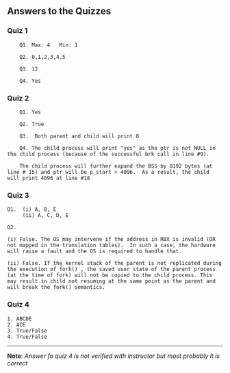 ## Answers to the Quizzes

### Quiz 1

		Q1. Max: 4   Min: 1

		Q2. 0,1,2,3,4,5

		Q3. 12

		Q4. Yes

### Quiz 2

		Q1. Yes

		Q2. True

		Q3.  Both parent and child will print 0

		Q4. The child process will print "yes" as the ptr is not NULL in the child process (because of the successful brk call in line #9).
		
		The child process will further expand the BSS by 8192 bytes (at line # 15) and ptr will be p_start + 4096.  As a result, the child will print 4096 at line #18

### Quiz 3

	Q1.  (i) A, B, E
         (ii) A, C, D, E

	Q2.

	(i) False. The OS may intervene if the address in RBX is invalid (OR not mapped in the translation tables).  In such a case, the hardware will raise a fault and the OS is required to handle that.

	(ii) False. If the kernel stack of the parent is not replicated during the execution of fork() , the saved user state of the parent process (at the time of fork) will not be copied to the child process. This may result in child not resuming at the same point as the parent and will break the fork() semantics.

### Quiz 4

	1. ABCDE
	2. ACE
	3. True/False
	4. True/False
***
**Note**: *Answer fo quiz 4 is not verified with instructor but most probably it is correct*